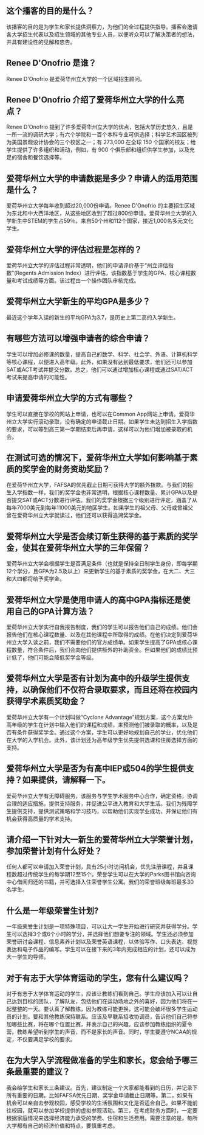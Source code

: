 
## 这个播客的目的是什么？ 
该播客的目的是为学生和家长提供洞察力，为他们的全过程提供指导。播客会邀请各大学招生代表以及招生领域的其他专业人员，以便听众可以了解决策者的想法，并具有建设性的见解和忠告。
## Renee D'Onofrio 是谁？ 
Renee D'Onofrio 是爱荷华州立大学的一个区域招生顾问。
## Renee D'Onofrio 介绍了爱荷华州立大学的什么亮点？ 
Renee D'Onofrio 提到了许多爱荷华州立大学的优点，包括大学历史悠久，且是一所一流的调研大学；有六个学院和一百个本科专业可供选择；科学艺术园区被列为美国景观设计协会的三个校区之一；有 273,000 在全球 150 个国家的校友；给学生提供了许多组织和活动，例如，有 900 个俱乐部和组织供学生参加，以及充足的宿舍和餐饮选择等。
## 爱荷华州立大学的申请数据是多少？申请人的适用范围是什么？ 
爱荷华州立大学每年收到超过20,000份申请。Renee D'Onofrio 的主要招生区域为东北和中大西洋地区，从这些地区收到了超过800份申请。爱荷华州立大学的入学新生中STEM的学生占59％，来自50个州和112个国家，接近1,000名多元文化学生。
## 爱荷华州立大学的评估过程是怎样的？ 
爱荷华州立大学的评估过程非常透明，他们的申请评价基于“州立评估指数”(Regents Admission Index）进行评估，该指数基于学生的GPA、核心课程数量和考试成绩等方面。该过程由一个操作团队审核完成。
## 爱荷华州立大学新生的平均GPA是多少？ 
最近这个学年入读的新生的平均GPA为3.7，是历史上第二高的入学新生。


## 有哪些方法可以增强申请者的综合申请？

学生可以增加必修课的数量，提高自己的数学、科学、社会学、外语、计算机科学等核心课程，以便进入高年级。此外，如果没有达到最低要求，他们还可以参加SAT或ACT考试并提交分数。总之，他们可以通过增加核心课程或通过SAT/ACT考试来提高申请的可能性。


## 申请爱荷华州立大学的方式有哪些？

学生可以直接在学校的网站上申请，也可以在Common App网站上申请。爱荷华州立大学实行滚动录取，没有确定的申请截止日期。如果学生未达到招生入学指数的要求，可以等到高三第一学期结束后再申请，这样可以为他们增加被录取的机会。


## 在测试可选的情况下，爱荷华州立大学如何影响基于素质的奖学金的财务资助奖励？

在爱荷华州立大学，FAFSA的优先截止日期可获得大学的额外拨款。与我们的招生入学指数一样，我们的奖学金也非常透明，根据核心课程数量、累计GPA以及是否提交SAT或ACT分数进行评估。我们的奖学金根据三个级别进行评定，涵盖了从每年7000美元到每年11000美元的地区学生。如果学生的祖父母、父母或曾祖父曾在爱荷华州立大学就读过，他们还可以获得追溯奖学金。


## 爱荷华州立大学是否会续订新生获得的基于素质的奖学金，使其在爱荷华州立大学的三年保留？

爱荷华州立大学会根据学生是否满足条件（也就是保持全日制学生身份，即每学期12个学分，且GPA为2.5及以上）来更新学生的基于素质的奖学金，在大二、大三和大四都将给予奖学金。


## 爱荷华州立大学是使用申请人的高中GPA指标还是使用自己的GPA计算方法？

爱荷华州立大学实行自我报告制度，我们的学生可以报告他们自己的成绩。他们会报告他们在核心课程数量、以及在其他课程中所取得的成绩。在他们决定到爱荷华州立大学入读之前，我们不需要他们的官方成绩单。如果学生提高了GPA或核心课程数量，符合条件后，我们会向他们提供额外的补助资金。但如果他们的成绩比预计低了，他们可能会降低奖学金等级。


## 爱荷华州立大学是否有计划为高中的升级学生提供支持，以确保他们不仅符合录取要求，而且还将在校园内获得学术素质奖助金？

爱荷华州立大学有一个计划叫做“Cyclone Advantage”规划方案，这个方案允许高年级的学生在计划中输入他们的课程和成绩，来预测他们被录取的概率，以及是否有条件获得奖学金。通过这个方案，学生可以更好地规划自己的学业，优化他们在大学的入学机会。此外，该计划还为高年级学生优先提供选课和住房选择方面的支持。


## 爱荷华州立大学是否为有高中IEP或504的学生提供支持？如果提供，请解释一下。

爱荷华州立大学有无障碍服务，该服务与学生学术服务中心合作，确定资格，协调合理的适应措施，提供支持服务，并促进公平进入教育和大学生活。我们为残障学生提供支持，提供测试策略和学习技巧，以帮助他们实现学业成功，并保证他们有机会获得高质量的学术支持。


## 请介绍一下针对大一新生的爱荷华州立大学荣誉计划，参加荣誉计划有什么好处？

任何人都可以申请加入荣誉计划，具有25小时访问机会，优先注册课程，并且课程数超过传统学生的每学期12至15个。荣誉学生可以在大学的Parks图书馆向咨询中心借阅归还的书籍，并可选择入住荣誉学生公寓。我们的荣誉班级每班最多30名学生。


## 什么是一年级荣誉生计划?

一年级荣誉生计划是一项特殊项目，可以让大一学生开始进行研究并获得学分。学生可以选择3个或6个小时的学分，并选择他们想要专注的领域。学生还必须参加荣誉研讨会课程、信息素养计划以及荣誉英语课程，以体验写作、口头表达、视觉表达和电子作品的编写。学生可以在接下来的3年内完成相应的计划，还可以成为大一学生的导师。


## 对于有志于大学体育运动的学生，您有什么建议吗？

对于有志于大学体育运动的学生，应该让教练们看到自己。学生应该加入可以让自己达到目标的团队，了解队友，包括他们在运动场地之外的喜好，因为他们将在一起整整的一天。要认真了解教练，因为教练可能更换，这可能会破坏很多学生运动员的计划。要和其他教练保持联系。应该及早联系招收协调员，告诉他们自己将参加哪些比赛，将在哪个位置比赛，并表示自己的兴趣。应该参加教练组织的夏令营。教练希望听到学生的声音，而不是家长的声音。同时，学生要遵守NCAA的规定，不仅要满足学校的要求。


## 在为大学入学流程做准备的学生和家长，您会给予哪三条最重要的建议？

我会给学生和家长三条建议。首先，建议制定一个大家都能看到的日历，并记录下所有重要的日期。比如FAFSA优先日期、奖学金申请截止日期等。第二，如果有机会可以亲自去参观校园，感受学校的生活氛围和文化是否适合自己。如果不能前往校园，就可以参加学校提供的虚拟参观活动。第三，在考虑财务方面时，一定要根据家庭情况来选择经济能力承受的学费、住宿和生活费用。需要注意的是，每所大学都有自己的经济价值和特点，要慎重考虑。

